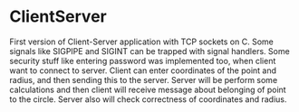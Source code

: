 # ClientServer
First version of Client-Server application with TCP sockets on C. 
Some signals like SIGPIPE and SIGINT can be trapped with signal handlers. 
Some security stuff like entering password was implemented too, when client want to connect to server.
Client can enter coordinates of the point and radius, and then sending this to the server.
Server will be perform some calculations and then client will receive message about belonging of point to the circle. 
Server also will check correctness of coordinates and radius.
